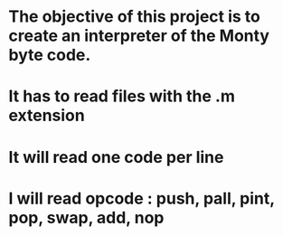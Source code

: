 # The objective of this project is to create an interpreter of the Monty byte code.
# It has to read files with the .m extension
# It will read one code per line
# I will read opcode : push, pall, pint, pop, swap, add, nop
